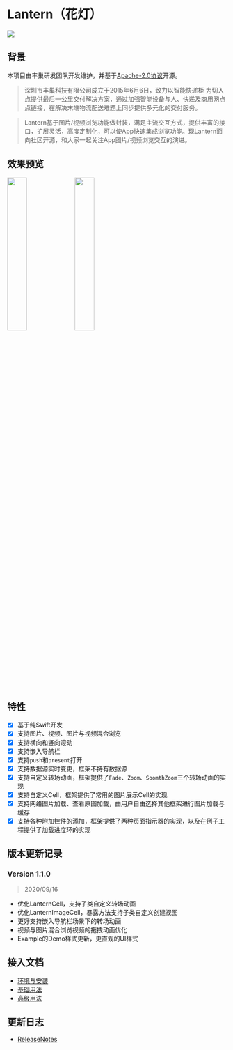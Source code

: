 # Lantern（花灯）

![](https://github.com/fcbox/Lantern/raw/master/Assets/Banner.png)

## 背景

本项目由丰巢研发团队开发维护，并基于[Apache-2.0协议](http://www.apache.org/licenses/LICENSE-2.0)开源。

> 深圳市丰巢科技有限公司成立于2015年6月6日，致力以智能快递柜 
为切入点提供最后一公里交付解决方案，通过加强智能设备与人、快递及商用网点点链接，在解决末端物流配送难题上同步提供多元化的交付服务。 

> Lantern基于图片/视频浏览功能做封装，满足主流交互方式，提供丰富的接口，扩展灵活，高度定制化，可以使App快速集成浏览功能。现Lantern面向社区开源，和大家一起关注App图片/视频浏览交互的演进。

## 效果预览

<div>
	<img src="https://github.com/fcbox/Lantern/raw/master/Assets/Home.gif" width = "30%" div/>
	<img src="https://github.com/fcbox/Lantern/raw/master/Assets/Show.gif" width = "30%" div/>
</div>

## 特性

- [x] 基于纯Swift开发
- [x] 支持图片、视频、图片与视频混合浏览
- [x] 支持横向和竖向滚动
- [x] 支持嵌入导航栏
- [x] 支持`push`和`present`打开
- [x] 支持数据源实时变更，框架不持有数据源
- [x] 支持自定义转场动画，框架提供了`Fade`、`Zoom`、`SoomthZoom`三个转场动画的实现
- [x] 支持自定义Cell，框架提供了常用的图片展示Cell的实现
- [x] 支持网络图片加载、查看原图加载，由用户自由选择其他框架进行图片加载与缓存
- [x] 支持各种附加控件的添加，框架提供了两种页面指示器的实现，以及在例子工程提供了加载进度环的实现

## 版本更新记录

### Version 1.1.0

> 2020/09/16

- 优化LanternCell，支持子类自定义转场动画
- 优化LanternImageCell，暴露方法支持子类自定义创建视图
- 更好支持嵌入导航栏场景下的转场动画
- 视频与图片混合浏览视频的拖拽动画优化
- Example的Demo样式更新，更直观的UI样式

## 接入文档

- [环境与安装](环境与安装.md)
- [基础用法](基础用法.md)
- [高级用法](高级用法.md)

## 更新日志

- [ReleaseNotes](ReleaseNotes.md)
